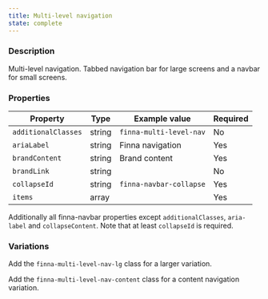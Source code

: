 ```yaml
---
title: Multi-level navigation
state: complete
---
```


### Description

Multi-level navigation. Tabbed navigation bar for large screens and a navbar for 
small screens.

### Properties

| Property             | Type   | Example value                | Required |
| ---------------------| ------ | ---------------------------- | -------- |
| `additionalClasses`  | string | `finna-multi-level-nav`      | No       |
| `ariaLabel`          | string | Finna navigation             | Yes      |
| `brandContent`       | string | Brand content                | Yes      |
| `brandLink`          | string |                              | No       |
| `collapseId`         | string | `finna-navbar-collapse`      | Yes      |
| `items`              | array  |                              | Yes      |

Additionally all finna-navbar properties except `additionalClasses`,
`aria-label` and `collapseContent`. Note that at least `collapseId` is required.  

### Variations

Add the `finna-multi-level-nav-lg` class for a larger variation.

Add the `finna-multi-level-nav-content` class for a content navigation
variation.

